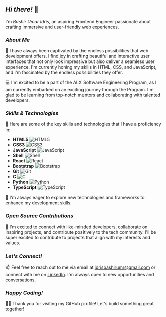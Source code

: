 ## *Hi there!* 👋

I'm *Bashir Umar Idris*, an aspiring Frontend Engineer passionate about crafting immersive and user-friendly web experiences.

### *About Me*

🌟 I have always been captivated by the endless possibilities that web development offers. I find joy in crafting beautiful and interactive user interfaces that not only look impressive but also deliver a seamless user experience. I'm currently honing my skills in HTML, CSS, and JavaScript, and I'm fascinated by the endless possibilities they offer.

💻 I'm excited to be a part of the ALX Software Engineering Program, as I am currently embarked on an exciting journey through the Program. I'm glad to be learning from top-notch mentors and collaborating with talented developers.

### *Skills & Technologies*

🚀 Here are some of the key skills and technologies that I have a proficiency in:

- **HTML5** ![HTML5](https://img.shields.io/badge/-HTML5-E34F26?style=flat&logo=html5&logoColor=white)
- **CSS3** ![CSS3](https://img.shields.io/badge/-CSS3-1572B6?style=flat&logo=css3&logoColor=white)
- **JavaScript** ![JavaScript](https://img.shields.io/badge/-JavaScript-F7DF1E?style=flat&logo=javascript&logoColor=black)
- **Shell** ![Shell](https://img.shields.io/badge/-Shell-4EAA25?style=flat&logo=gnu-bash&logoColor=white)
- **React** ![React](https://img.shields.io/badge/-React-61DAFB?style=flat&logo=react&logoColor=black)
- **Bootstrap** ![Bootstrap](https://img.shields.io/badge/-Bootstrap-7952B3?style=flat&logo=bootstrap&logoColor=white)
- **Git** ![Git](https://img.shields.io/badge/-Git-F05032?style=flat&logo=git&logoColor=white)
- **C** ![C](https://img.shields.io/badge/-C-A8B9CC?style=flat&logo=c&logoColor=white)
- **Python** ![Python](https://img.shields.io/badge/-Python-3776AB?style=flat&logo=python&logoColor=white)
- **TypeScript** ![TypeScript](https://img.shields.io/badge/-TypeScript-3178C6?style=flat&logo=typescript&logoColor=white)

🌟 I'm always eager to explore new technologies and frameworks to enhance my development skills.

<!--### *Projects*

🚀 Check out some of my projects where I applied these skills:
- [My Portfolio Website](https://) - Built with HTML, CSS, and JavaScript showcasing my projects.
- [E-commerce Store](https://github.com/) - Developed using React and Redux for state management.
- [Weather App](https://github.com/) - A weather application created with React and styled with Bootstrap.
- [C Programming Examples](https://github.com/) - Repository with various C programming examples.
- [Python Data Analysis](https://github.com/) - Project utilizing Python for data analysis and visualization.
- [TypeScript Project](https://github.com/) - TypeScript project demonstrating type-safe development.
- [Shell Scripts](https://github.com/) - Collection of useful shell scripts for automation.
-->

### *Open Source Contributions*

🤝 I'm excited to connect with like-minded developers, collaborate on inspiring projects, and contribute positively to the tech community. I'll be super excited to contribute to projects that align with my interests and values.

### *Let's Connect!*

📫 Feel free to reach out to me via email at idrisbashirumr@gmail.com or connect with me on [LinkedIn](https://www.linkedin.com/feed/). I'm always open to new opportunities and conversations.

### *Happy Coding!*

👨‍💻 Thank you for visiting my GitHub profile! Let's build something great together!
